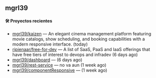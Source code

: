 ## mgrl39 












#### 🛠 Proyectos recientes

- [mgrl39/kaizen](https://github.com/mgrl39/kaizen) — An elegant cinema management platform featuring movie catalogs, show scheduling, and booking capabilities with a modern responsive interface. (today)
- [ripienaar/free-for-dev](https://github.com/ripienaar/free-for-dev) — A list of SaaS, PaaS and IaaS offerings that have free tiers of interest to devops and infradev (6 days ago)
- [mgrl39/dashboard](https://github.com/mgrl39/dashboard) —  (6 days ago)
- [mgrl39/rest-service](https://github.com/mgrl39/rest-service) — no va aun  (1 week ago)
- [mgrl39/componentResponsive](https://github.com/mgrl39/componentResponsive) —  (1 week ago)




